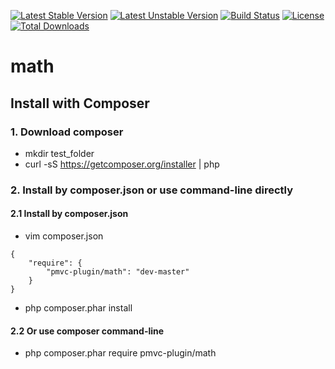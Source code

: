 [![Latest Stable Version](https://poser.pugx.org/pmvc-plugin/math/v/stable)](https://packagist.org/packages/pmvc-plugin/math) 
[![Latest Unstable Version](https://poser.pugx.org/pmvc-plugin/math/v/unstable)](https://packagist.org/packages/pmvc-plugin/math) 
[![Build Status](https://travis-ci.org/pmvc-plugin/math.svg?branch=master)](https://travis-ci.org/pmvc-plugin/math)
[![License](https://poser.pugx.org/pmvc-plugin/math/license)](https://packagist.org/packages/pmvc-plugin/math)
[![Total Downloads](https://poser.pugx.org/pmvc-plugin/math/downloads)](https://packagist.org/packages/pmvc-plugin/math) 

math
===============

## Install with Composer
### 1. Download composer
   * mkdir test_folder
   * curl -sS https://getcomposer.org/installer | php

### 2. Install by composer.json or use command-line directly
#### 2.1 Install by composer.json
   * vim composer.json
```
{
    "require": {
        "pmvc-plugin/math": "dev-master"
    }
}
```
   * php composer.phar install

#### 2.2 Or use composer command-line
   * php composer.phar require pmvc-plugin/math

